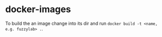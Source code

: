 # docker-images

To build the an image change into its dir and run `docker build -t <name, e.g. fuzzylab> .`.
